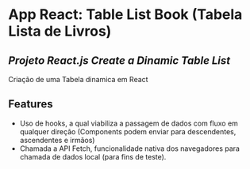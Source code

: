 # App React: Table List Book (Tabela Lista de Livros)
## _Projeto React.js Create a Dinamic Table List_
Criação de uma Tabela dinamica em React

## Features

- Uso de hooks, a qual viabiliza a passagem de dados com fluxo em qualquer direção (Components podem enviar para descendentes, ascendentes e irmãos)
- Chamada a API Fetch, funcionalidade nativa dos navegadores para chamada de dados local (para fins de teste).